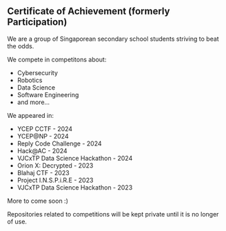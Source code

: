 ## Certificate of Achievement (formerly Participation)

We are a group of Singaporean secondary school students striving to beat the odds.

We compete in competitons about:
- Cybersecurity
- Robotics
- Data Science
- Software Engineering
- and more...

We appeared in:
- YCEP CCTF - 2024
- YCEP@NP - 2024
- Reply Code Challenge - 2024
- Hack@AC - 2024
- VJCxTP Data Science Hackathon - 2024
- Orion X: Decrypted - 2023
- Blahaj CTF - 2023
- Project I.N.S.P.i.R.E - 2023
- VJCxTP Data Science Hackathon - 2023

More to come soon :)

Repositories related to competitions will be kept private until it is no longer of use.
